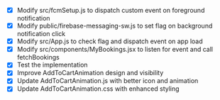 - [x] Modify src/fcmSetup.js to dispatch custom event on foreground notification
- [x] Modify public/firebase-messaging-sw.js to set flag on background notification click
- [x] Modify src/App.js to check flag and dispatch event on app load
- [x] Modify src/components/MyBookings.jsx to listen for event and call fetchBookings
- [x] Test the implementation
- [x] Improve AddToCartAnimation design and visibility
- [x] Update AddToCartAnimation.js with better icon and animation
- [x] Update AddToCartAnimation.css with enhanced styling
